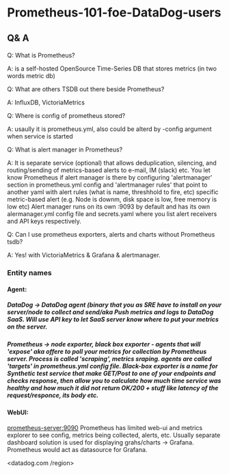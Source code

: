 # Prometheus-101-foe-DataDog-users

## Q& A
#### 
Q: What is Prometheus?

A: is a self-hosted OpenSource Time-Series DB that stores metrics (in two words metric db)

Q: What are others TSDB out there beside Prometheus?

A: InfluxDB, VictoriaMetrics

Q: Where is config of prometheus stored?

A: usaully it is prometheus.yml, also could be alterd by -config argument when service is started 

Q: What is alert manager in Prometheus?

A: It is separate service (optional) that allows deduplication, silencing, and routing/sending of metrics-based alerts to e-mail, IM (slack) etc. You let know Prometheus if alert manager is there by configuring 'alertmanager' section in prometheus.yml config and 'alertmanager rules' that point to another yaml with alert rules (what is name, threshhold to fire, etc) specific metric-based alert (e.g. Node is downm, disk space  is low, free memory is low etc)
Alert manager runs on its own <alert-manager-IP>:9093 by default and has its own alermanager.yml config file and secrets.yaml where you list alert receivers and API keys respectively. 

Q: Can I use prometheus exporters, alerts and charts without Prometheus tsdb? 

A: Yes! with VictoriaMetrics & Grafana & alertmanager.




### Entity names

#### Agent: 

##### DataDog -> **DataDog agent**  (binary that you as SRE have to install on your server/node to collect and send/aka Push metrics and logs to DataDog SaaS. Will use API key to let SaaS server know where to put your metrics on the server.

##### Prometheus -> **node exporter**, **black box exporter** - agents that will 'expose' aka offere to poll your metrics for collection by Prometheus server. Process is called 'scraping', metrics sraping.  agents are called 'targets' in prometheus.yml config file. **Black-box exporter** is a name for Synthetic test service that make GET/Post to one of your endpoints and checks response, then allow you to calculate how much time service was healthy and how much it did not return OK/200 + stuff like latency of the request/responce, its body etc.

#### WebUI:
<prometheus-server:9090>
Prometheus has limited web-ui and metrics explorer to see config, metrics being collected, alerts, etc. Usually separate dashboard solution is used for displaying grahs/charts -> Grafana. Prometheus would act as datasource for Grafana.

<datadog.com /region>





